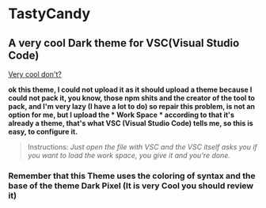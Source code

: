 # TastyCandy

## A very cool Dark theme for VSC(Visual Studio Code)

[Very cool don't?](screeshots/shots.gif)


**ok this theme, I could not upload it as it should upload a theme because I could not pack it, you know, those npm shits and the creator of the tool to pack, and I'm very lazy (I have a lot to do) so repair this problem, is not an option for me, but I upload the * Work Space * according to that it's already a theme, that's what VSC (Visual Studio Code) tells me, so this is easy, to configure it.**

> Instructions:
*Just open the file with VSC and the VSC itself asks you if you want to load the work space, you give it and you're done.*


### Remember that this Theme uses the coloring of syntax and the base of the theme Dark Pixel (It is very Cool you should review it)
